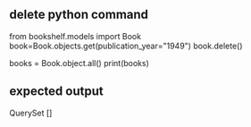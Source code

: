 ## delete python command
from bookshelf.models import Book
book=Book.objects.get(publication_year="1949")
book.delete()

books = Book.object.all()
print(books)

## expected output 
 QuerySet []
